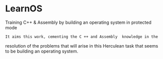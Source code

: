 # LearnOS
Training C++ & Assembly by building an operating system in protected mode

    It aims this work, cementing the C ++ and Assembly  knowledge in the 
resolution of the problems that will arise in this Herculean task that seems 
to be building an operating system.
